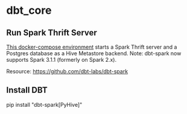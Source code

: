 # dbt_core

## Run Spark Thrift Server

[This docker-compose environment]() starts a Spark Thrift server and a Postgres database as a Hive Metastore backend. Note: dbt-spark now supports Spark 3.1.1 (formerly on Spark 2.x).

Resource: https://github.com/dbt-labs/dbt-spark

## Install DBT 

pip install "dbt-spark[PyHive]"
